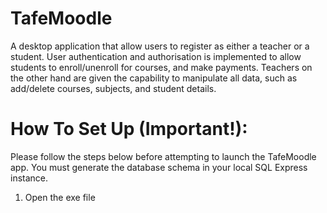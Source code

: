 # TafeMoodle
A desktop application that allow users to register as either a teacher or a student. User authentication and authorisation is implemented to allow students to enroll/unenroll for courses, and make payments. Teachers on the other hand are given the capability to manipulate all data, such as add/delete courses, subjects, and student details. 

# How To Set Up (Important!):
Please follow the steps below before attempting to launch the TafeMoodle app. You must generate the database schema in your local SQL Express instance. 

1. Open the exe file 
